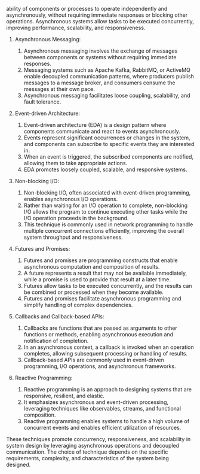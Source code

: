 ability of components or processes to operate independently and asynchronously, without requiring immediate responses or blocking other operations. 
Asynchronous systems allow tasks to be executed concurrently, improving performance, scalability, and responsiveness. 

1. Asynchronous Messaging: 
	1. Asynchronous messaging involves the exchange of messages between components or systems without requiring immediate responses. 
	2. Messaging systems such as Apache Kafka, RabbitMQ, or ActiveMQ enable decoupled communication patterns, where producers publish messages to a message broker, and consumers consume the messages at their own pace. 
	3. Asynchronous messaging facilitates loose coupling, scalability, and fault tolerance.
    
2. Event-driven Architecture: 
	1. Event-driven architecture (EDA) is a design pattern where components communicate and react to events asynchronously. 
	2. Events represent significant occurrences or changes in the system, and components can subscribe to specific events they are interested in. 
	3. When an event is triggered, the subscribed components are notified, allowing them to take appropriate actions. 
	4. EDA promotes loosely coupled, scalable, and responsive systems.
    
3. Non-blocking I/O: 
	1. Non-blocking I/O, often associated with event-driven programming, enables asynchronous I/O operations. 
	2. Rather than waiting for an I/O operation to complete, non-blocking I/O allows the program to continue executing other tasks while the I/O operation proceeds in the background. 
	3. This technique is commonly used in network programming to handle multiple concurrent connections efficiently, improving the overall system throughput and responsiveness.
    
4. Futures and Promises: 
	1. Futures and promises are programming constructs that enable asynchronous computation and composition of results. 
	2. A future represents a result that may not be available immediately, while a promise is used to provide that result at a later time. 
	3. Futures allow tasks to be executed concurrently, and the results can be combined or processed when they become available. 
	4. Futures and promises facilitate asynchronous programming and simplify handling of complex dependencies.
    
5. Callbacks and Callback-based APIs: 
	1. Callbacks are functions that are passed as arguments to other functions or methods, enabling asynchronous execution and notification of completion. 
	2. In an asynchronous context, a callback is invoked when an operation completes, allowing subsequent processing or handling of results. 
	3. Callback-based APIs are commonly used in event-driven programming, I/O operations, and asynchronous frameworks.
    
6. Reactive Programming: 
	1. Reactive programming is an approach to designing systems that are responsive, resilient, and elastic. 
	2. It emphasizes asynchronous and event-driven processing, leveraging techniques like observables, streams, and functional composition. 
	3. Reactive programming enables systems to handle a high volume of concurrent events and enables efficient utilization of resources.

    

These techniques promote concurrency, responsiveness, and scalability in system design by leveraging asynchronous operations and decoupled communication. The choice of technique depends on the specific requirements, complexity, and characteristics of the system being designed.